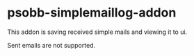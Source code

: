 # psobb-simplemaillog-addon
This addon is saving received simple mails and viewing it to ui.

Sent emails are not supported.
